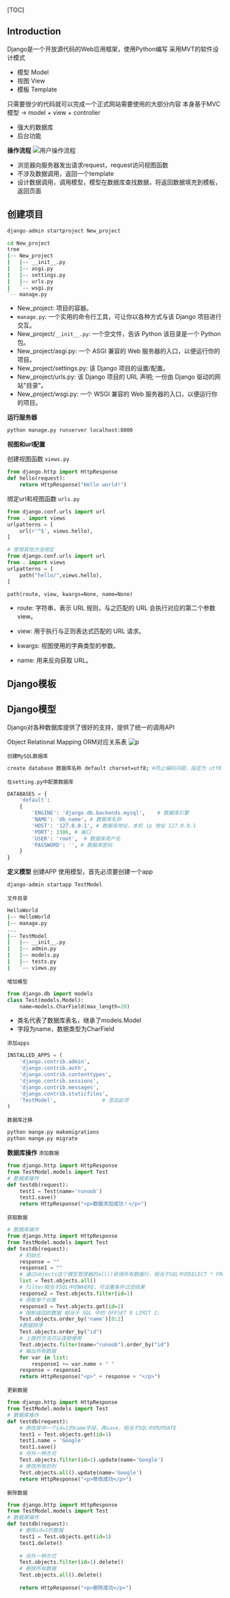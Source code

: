<!--
 * @Descripttion: 
 * @version: 1.0
 * @Author: Areebol
 * @Date: 2023-06-04 20:49:30
-->
[TOC]

## Introduction
Django是一个开放源代码的Web应用框架，使用Python编写
采用MVT的软件设计模式

- 模型 Model
- 视图 View
- 模板 Template

只需要很少的代码就可以完成一个正式网站需要使用的大部分内容
本身基于MVC模型 -> model + view + controller

- 强大的数据库
- 后台功能

**操作流程**
![用户操作流程](https://www.runoob.com/wp-content/uploads/2020/05/1589777036-2760-fs1oSv4dOWAwC5yW.png)

- 浏览器向服务器发出请求request，request访问视图函数
- 不涉及数据调用，返回一个template
- 设计数据调用，调用模型，模型在数据库查找数据，将返回数据填充到模板，返回页面
  
## 创建项目
```python
django-admin startproject New_project
```

```bash
cd New_project
tree
|-- New_project
|   |-- __init__.py
|   |-- asgi.py
|   |-- settings.py
|   |-- urls.py
|   `-- wsgi.py
`-- manage.py
```

- New_project: 项目的容器。
- `manage.py`: 一个实用的命令行工具，可让你以各种方式与该 Django 项目进行交互。
- New_project/`__init__.py`: 一个空文件，告诉 Python 该目录是一个 Python 包。
- New_project/asgi.py: 一个 ASGI 兼容的 Web 服务器的入口，以便运行你的项目。
- New_project/settings.py: 该 Django 项目的设置/配置。
- New_project/urls.py: 该 Django 项目的 URL 声明; 一份由 Django 驱动的网站"目录"。
- New_project/wsgi.py: 一个 WSGI 兼容的 Web 服务器的入口，以便运行你的项目。

**运行服务器**
```bash
python manage.py runserver localhost:8000
```

**视图和url配置**

创建视图函数
`views.py`
```python
from django.http import HttpResponse
def hello(request):
    return HttpResponse("Hello world!")         
```

绑定url和视图函数
`urls.py`
```python
from django.conf.urls import url
from . import views
urlpatterns = [
    url(r'^$', views.hello),
]
```
```python
# 使用其他方法绑定
from django.conf.urls import url
from . import views
urlpatterns = [
    path("hello/",views.hello),
]
```

`path(route, view, kwargs=None, name=None)`
- route: 字符串，表示 URL 规则，与之匹配的 URL 会执行对应的第二个参数 view。

- view: 用于执行与正则表达式匹配的 URL 请求。

- kwargs: 视图使用的字典类型的参数。

- name: 用来反向获取 URL。

## Django模板


## Django模型
Django对各种数据库提供了很好的支持，提供了统一的调用API

Object Relational Mapping 
ORM对应关系表
![p](https://www.runoob.com/wp-content/uploads/2020/05/orm-object.png)

`创建MySQL数据库`
```bash
create database 数据库名称 default charset=utf8; #防止编码问题，指定为 utf8
```

`在setting.py中配置数据库`
```python
DATABASES = { 
    'default': 
    { 
        'ENGINE': 'django.db.backends.mysql',    # 数据库引擎
        'NAME': 'db_name', # 数据库名称
        'HOST': '127.0.0.1', # 数据库地址，本机 ip 地址 127.0.0.1 
        'PORT': 3306, # 端口 
        'USER': 'root',  # 数据库用户名
        'PASSWORD': '', # 数据库密码
    }  
}
```

**定义模型**
创建APP
使用模型，首先必须要创建一个app
```bash
django-admin startapp TestModel
```

`文件目录`
```bash
HelloWorld
|-- HelloWorld
|-- manage.py
...
|-- TestModel
|   |-- __init__.py
|   |-- admin.py
|   |-- models.py
|   |-- tests.py
|   `-- views.py
```

`增加模型`
```python
from django.db import models
class Test(models.Model):
    name=models.CharField(max_length=20)
```
- 类名代表了数据库表名，继承了models.Model
- 字段为name，数据类型为CharField

`添加apps`
```python
INSTALLED_APPS = (
    'django.contrib.admin',
    'django.contrib.auth',
    'django.contrib.contenttypes',
    'django.contrib.sessions',
    'django.contrib.messages',
    'django.contrib.staticfiles',
    'TestModel',               # 添加此项
)
```

`数据库迁移`
```bash
python mange.py makemigrations 
python mange.py migrate
```

**数据库操作**
`添加数据`
```python
from django.http import HttpResponse
from TestModel.models import Test
# 数据库操作
def testdb(request):
    test1 = Test(name='runoob')
    test1.save()
    return HttpResponse("<p>数据添加成功！</p>")
```

`获取数据`
```python
# 数据库操作
from django.http import HttpResponse
from TestModel.models import Test
def testdb(request):
    # 初始化
    response = ""
    response1 = ""
    # 通过objects这个模型管理器的all()获得所有数据行，相当于SQL中的SELECT * FROM
    list = Test.objects.all()
    # filter相当于SQL中的WHERE，可设置条件过滤结果
    response2 = Test.objects.filter(id=1) 
    # 获取单个对象
    response3 = Test.objects.get(id=1) 
    # 限制返回的数据 相当于 SQL 中的 OFFSET 0 LIMIT 2;
    Test.objects.order_by('name')[0:2]
    #数据排序
    Test.objects.order_by("id")
    # 上面的方法可以连锁使用
    Test.objects.filter(name="runoob").order_by("id")
    # 输出所有数据
    for var in list:
        response1 += var.name + " "
    response = response1
    return HttpResponse("<p>" + response + "</p>")
```

`更新数据`
```python
from django.http import HttpResponse
from TestModel.models import Test
# 数据库操作
def testdb(request):
    # 修改其中一个id=1的name字段，再save，相当于SQL中的UPDATE
    test1 = Test.objects.get(id=1)
    test1.name = 'Google'
    test1.save()
    # 另外一种方式
    Test.objects.filter(id=1).update(name='Google')
    # 修改所有的列
    Test.objects.all().update(name='Google') 
    return HttpResponse("<p>修改成功</p>")
```

`删除数据`
```python
from django.http import HttpResponse
from TestModel.models import Test
# 数据库操作
def testdb(request):
    # 删除id=1的数据
    test1 = Test.objects.get(id=1)
    test1.delete()
    
    # 另外一种方式
    Test.objects.filter(id=1).delete()
    # 删除所有数据
    Test.objects.all().delete()
    
    return HttpResponse("<p>删除成功</p>")
```

## 



